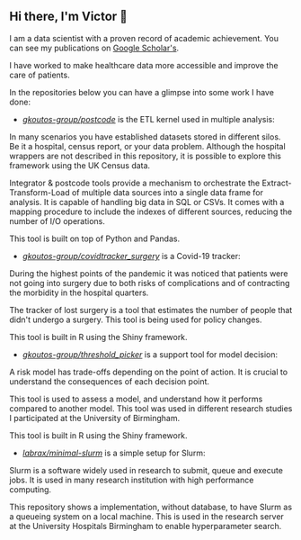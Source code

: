 ## Hi there, I'm Victor 👋

<!--
**labrax/labrax** is a ✨ _special_ ✨ repository because its `README.md` (this file) appears on your GitHub profile.

Here are some ideas to get you started:

- 🔭 I’m currently working on ...
- 🌱 I’m currently learning ...
- 👯 I’m looking to collaborate on ...
- 🤔 I’m looking for help with ...
- 💬 Ask me about ...
- 📫 How to reach me: ...
- 😄 Pronouns: ...
- ⚡ Fun fact: ...
-->

I am a data scientist with a proven record of academic achievement. You can see my publications on [Google Scholar's](https://scholar.google.com/citations?user=DoD54yUAAAAJ&hl=en).

I have worked to make healthcare data more accessible and improve the care of patients.

In the repositories below you can have a glimpse into some work I have done:

- *[gkoutos-group/postcode](https://github.com/gkoutos-group/postcode)* is the ETL kernel used in multiple analysis:

In many scenarios you have established datasets stored in different silos. Be it a hospital, census report, or your data problem. Although the hospital wrappers are not described in this repository, it is possible to explore this framework using the UK Census data.

Integrator & postcode tools provide a mechanism to orchestrate the Extract-Transform-Load of multiple data sources into a single data frame for analysis. It is capable of handling big data in SQL or CSVs. It comes with a mapping procedure to include the indexes of different sources, reducing the number of I/O operations.

This tool is built on top of Python and Pandas.

- *[gkoutos-group/covidtracker_surgery](https://github.com/gkoutos-group/covidtracker_surgery)* is a Covid-19 tracker:

During the highest points of the pandemic it was noticed that patients were not going into surgery due to both risks of complications and of contracting the morbidity in the hospital quarters.

The tracker of lost surgery is a tool that estimates the number of people that didn't undergo a surgery. This tool is being used for policy changes.

This tool is built in R using the Shiny framework.

- *[gkoutos-group/threshold_picker](https://github.com/gkoutos-group/threshold_picker)* is a support tool for model decision:

A risk model has trade-offs depending on the point of action. It is crucial to understand the consequences of each decision point.

This tool is used to assess a model, and understand how it performs compared to another model. This tool was used in different research studies I participated at the University of Birmingham.

This tool is built in R using the Shiny framework.

- *[labrax/minimal-slurm](https://github.com/labrax/minimal-slurm)* is a simple setup for Slurm:

Slurm is a software widely used in research to submit, queue and execute jobs. It is used in many research institution with high performance computing.

This repository shows a implementation, without database, to have Slurm as a queueing system on a local machine. This is used in the research server at the University Hospitals Birmingham to enable hyperparameter search.
